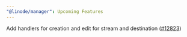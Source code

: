 ```yaml
---
"@linode/manager": Upcoming Features
---
```


 Add handlers for creation and edit for stream and destination ([#12823](https://github.com/linode/manager/pull/12823))
